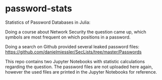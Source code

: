# password-stats

Statistics of Password Databases in Julia:

Doing a course about Network Security the question came up,
which symbols are most frequent on which positions in a password.

Doing a search on Github provided several leaked password files:
https://github.com/danielmiessler/SecLists/tree/master/Passwords

This repo contains two Jupyter Notebooks with statistic calculations regarding the question.
The password files are not uploaded here again, however the used files are printed in the Jupyter Notebooks for reference.